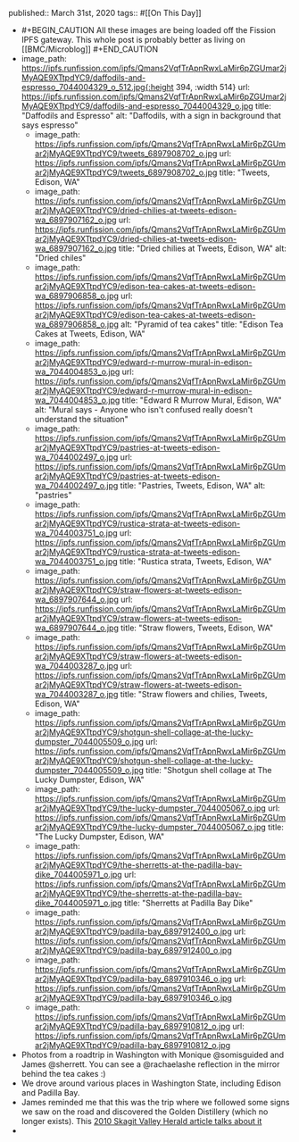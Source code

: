published:: March 31st, 2020
tags:: #[[On This Day]]

- #+BEGIN_CAUTION
  All these images are being loaded off the Fission IPFS gateway. This whole post is probably better as living on [[BMC/Microblog]] 
  #+END_CAUTION
- image_path: https://ipfs.runfission.com/ipfs/Qmans2VqfTrApnRwxLaMir6pZGUmar2jMyAQE9XTtpdYC9/daffodils-and-espresso_7044004329_o_512.jpg{:height 394, :width 514}
      url: https://ipfs.runfission.com/ipfs/Qmans2VqfTrApnRwxLaMir6pZGUmar2jMyAQE9XTtpdYC9/daffodils-and-espresso_7044004329_o.jpg
      title: "Daffodils and Espresso"
      alt: "Daffodils, with a sign in background that says espresso"
    - image_path: https://ipfs.runfission.com/ipfs/Qmans2VqfTrApnRwxLaMir6pZGUmar2jMyAQE9XTtpdYC9/tweets_6897908702_o.jpg
      url: https://ipfs.runfission.com/ipfs/Qmans2VqfTrApnRwxLaMir6pZGUmar2jMyAQE9XTtpdYC9/tweets_6897908702_o.jpg
      title: "Tweets, Edison, WA"
    - image_path: https://ipfs.runfission.com/ipfs/Qmans2VqfTrApnRwxLaMir6pZGUmar2jMyAQE9XTtpdYC9/dried-chilies-at-tweets-edison-wa_6897907162_o.jpg
      url: https://ipfs.runfission.com/ipfs/Qmans2VqfTrApnRwxLaMir6pZGUmar2jMyAQE9XTtpdYC9/dried-chilies-at-tweets-edison-wa_6897907162_o.jpg
      title: "Dried chilies at Tweets, Edison, WA"
      alt: "Dried chiles"
    - image_path: https://ipfs.runfission.com/ipfs/Qmans2VqfTrApnRwxLaMir6pZGUmar2jMyAQE9XTtpdYC9/edison-tea-cakes-at-tweets-edison-wa_6897906858_o.jpg
      url: https://ipfs.runfission.com/ipfs/Qmans2VqfTrApnRwxLaMir6pZGUmar2jMyAQE9XTtpdYC9/edison-tea-cakes-at-tweets-edison-wa_6897906858_o.jpg
      alt: "Pyramid of tea cakes"
      title: "Edison Tea Cakes at Tweets, Edison, WA"
    - image_path: https://ipfs.runfission.com/ipfs/Qmans2VqfTrApnRwxLaMir6pZGUmar2jMyAQE9XTtpdYC9/edward-r-murrow-mural-in-edison-wa_7044004853_o.jpg
      url: https://ipfs.runfission.com/ipfs/Qmans2VqfTrApnRwxLaMir6pZGUmar2jMyAQE9XTtpdYC9/edward-r-murrow-mural-in-edison-wa_7044004853_o.jpg
      title: "Edward R Murrow Mural, Edison, WA"
      alt: "Mural says - Anyone who isn't confused really doesn't understand the situation"
    - image_path: https://ipfs.runfission.com/ipfs/Qmans2VqfTrApnRwxLaMir6pZGUmar2jMyAQE9XTtpdYC9/pastries-at-tweets-edison-wa_7044002497_o.jpg
      url: https://ipfs.runfission.com/ipfs/Qmans2VqfTrApnRwxLaMir6pZGUmar2jMyAQE9XTtpdYC9/pastries-at-tweets-edison-wa_7044002497_o.jpg
      title: "Pastries, Tweets, Edison, WA"
      alt: "pastries"
    - image_path: https://ipfs.runfission.com/ipfs/Qmans2VqfTrApnRwxLaMir6pZGUmar2jMyAQE9XTtpdYC9/rustica-strata-at-tweets-edison-wa_7044003751_o.jpg
      url: https://ipfs.runfission.com/ipfs/Qmans2VqfTrApnRwxLaMir6pZGUmar2jMyAQE9XTtpdYC9/rustica-strata-at-tweets-edison-wa_7044003751_o.jpg
      title: "Rustica strata, Tweets, Edison, WA"
    - image_path: https://ipfs.runfission.com/ipfs/Qmans2VqfTrApnRwxLaMir6pZGUmar2jMyAQE9XTtpdYC9/straw-flowers-at-tweets-edison-wa_6897907644_o.jpg
      url: https://ipfs.runfission.com/ipfs/Qmans2VqfTrApnRwxLaMir6pZGUmar2jMyAQE9XTtpdYC9/straw-flowers-at-tweets-edison-wa_6897907644_o.jpg
      title: "Straw flowers, Tweets, Edison, WA"
    - image_path: https://ipfs.runfission.com/ipfs/Qmans2VqfTrApnRwxLaMir6pZGUmar2jMyAQE9XTtpdYC9/straw-flowers-at-tweets-edison-wa_7044003287_o.jpg
      url: https://ipfs.runfission.com/ipfs/Qmans2VqfTrApnRwxLaMir6pZGUmar2jMyAQE9XTtpdYC9/straw-flowers-at-tweets-edison-wa_7044003287_o.jpg
      title: "Straw flowers and chilies, Tweets, Edison, WA"
    - image_path: https://ipfs.runfission.com/ipfs/Qmans2VqfTrApnRwxLaMir6pZGUmar2jMyAQE9XTtpdYC9/shotgun-shell-collage-at-the-lucky-dumpster_7044005509_o.jpg
      url: https://ipfs.runfission.com/ipfs/Qmans2VqfTrApnRwxLaMir6pZGUmar2jMyAQE9XTtpdYC9/shotgun-shell-collage-at-the-lucky-dumpster_7044005509_o.jpg
      title: "Shotgun shell collage at The Lucky Dumpster, Edison, WA"
    - image_path: https://ipfs.runfission.com/ipfs/Qmans2VqfTrApnRwxLaMir6pZGUmar2jMyAQE9XTtpdYC9/the-lucky-dumpster_7044005067_o.jpg
      url: https://ipfs.runfission.com/ipfs/Qmans2VqfTrApnRwxLaMir6pZGUmar2jMyAQE9XTtpdYC9/the-lucky-dumpster_7044005067_o.jpg
      title: "The Lucky Dumpster, Edison, WA"
    - image_path: https://ipfs.runfission.com/ipfs/Qmans2VqfTrApnRwxLaMir6pZGUmar2jMyAQE9XTtpdYC9/the-sherretts-at-the-padilla-bay-dike_7044005971_o.jpg
      url: https://ipfs.runfission.com/ipfs/Qmans2VqfTrApnRwxLaMir6pZGUmar2jMyAQE9XTtpdYC9/the-sherretts-at-the-padilla-bay-dike_7044005971_o.jpg
      title: "Sherretts at Padilla Bay Dike"
    - image_path: https://ipfs.runfission.com/ipfs/Qmans2VqfTrApnRwxLaMir6pZGUmar2jMyAQE9XTtpdYC9/padilla-bay_6897912400_o.jpg
      url: https://ipfs.runfission.com/ipfs/Qmans2VqfTrApnRwxLaMir6pZGUmar2jMyAQE9XTtpdYC9/padilla-bay_6897912400_o.jpg
    - image_path: https://ipfs.runfission.com/ipfs/Qmans2VqfTrApnRwxLaMir6pZGUmar2jMyAQE9XTtpdYC9/padilla-bay_6897910346_o.jpg
      url: https://ipfs.runfission.com/ipfs/Qmans2VqfTrApnRwxLaMir6pZGUmar2jMyAQE9XTtpdYC9/padilla-bay_6897910346_o.jpg
    - image_path: https://ipfs.runfission.com/ipfs/Qmans2VqfTrApnRwxLaMir6pZGUmar2jMyAQE9XTtpdYC9/padilla-bay_6897910812_o.jpg
      url: https://ipfs.runfission.com/ipfs/Qmans2VqfTrApnRwxLaMir6pZGUmar2jMyAQE9XTtpdYC9/padilla-bay_6897910812_o.jpg
- Photos from a roadtrip in Washington with Monique @somisguided and James @sherrett. You can see a @rachaelashe reflection in the mirror behind the tea cakes :)
- We drove around various places in Washington State, including Edison and Padilla Bay.
- James reminded me that this was the trip where we followed some signs we saw on the road and discovered the Golden Distillery (which no longer exists). This [2010 Skagit Valley Herald article talks about it](https://www.goskagit.com/news/pair-of-retired-restaurateurs-launch-samish-island-distillery/article_187b39a2-bf67-5629-82f2-7af1f65d4752.html)
-
